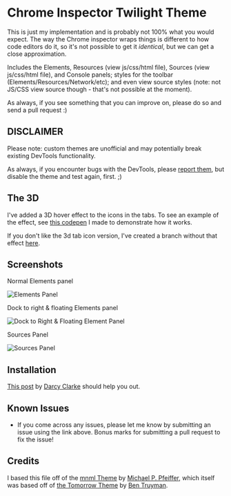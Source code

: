 # Chrome Inspector Twilight Theme

This is just my implementation and is probably not 100% what you would expect. The way the Chrome inspector wraps things is different to how code editors do it, so it's not possible to get it _identical_, but we can get a close approximation.

Includes the Elements, Resources (view js/css/html file), Sources (view js/css/html file), and Console panels; styles for the toolbar (Elements/Resources/Network/etc); and even view source styles (note: not JS/CSS view source though - that's not possible at the moment).

As always, if you see something that you can improve on, please do so and send a pull request :)

## DISCLAIMER

Please note: custom themes are unofficial and may potentially break existing DevTools functionality.

As always, if you encounter bugs with the DevTools, please [report them][crbug], but disable the theme and test again, first. ;)

## The 3D

I've added a 3D hover effect to the icons in the tabs. To see an example of the effect, see [this codepen][codepen-3d] I made to demonstrate how it works.

If you don't like the 3d tab icon version, I've created a branch without that effect [here][no-3d].

## Screenshots

Normal Elements panel

![Elements Panel](https://raw.github.com/remybach/chrome-twilight/master/resources/elements.png)

Dock to right & floating Elements panel

![Dock to Right & Floating Element Panel](https://raw.github.com/remybach/chrome-twilight/master/resources/dock_right-floating.png)

Sources Panel

![Sources Panel](https://raw.github.com/remybach/chrome-twilight/master/resources/sources.png)

## Installation

[This post][installation] by [Darcy Clarke][darcy-clarke] should help you out.

## Known Issues

* If you come across any issues, please let me know by submitting an issue using the link above. Bonus marks for submitting a pull request to fix the issue!

## Credits

I based this file off of the [mnml Theme][mnml] by [Michael P. Pfeiffer][michael-pfeiffer], which itself was based off of [the Tomorrow Theme][tomorrow] by [Ben Truyman][ben-truyman].



[ben-truyman]:https://github.com/bentruyman
[codepen-3d]:http://codepen.io/remybach/details/fGdJB#pen-details-tab
[crbug]:http://crbug.com
[darcy-clarke]:http://darcyclarke.me/
[installation]:http://darcyclarke.me/design/skin-your-chrome-inspector/
[michael-pfeiffer]:https://github.com/frontdevDE
[mnml]:https://github.com/frontdevDE/mnml-devtools-theme
[no-3d]:https://github.com/remybach/chrome-twilight/tree/no-3d
[tomorrow]:https://gist.github.com/3040634